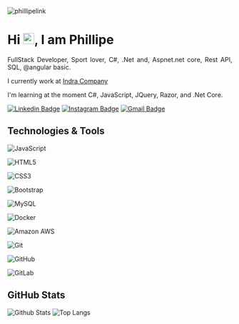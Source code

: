 <p align="left"><img src="https://komarev.com/ghpvc/?username=phillipelink" alt="phillipelink" /></p>


<h1 align = "justify"> Hi <img src="https://media.giphy.com/media/hvRJCLFzcasrR4ia7z/giphy.gif" width="25px">, I am Phillipe</h1>
<p align = "justify">FullStack Developer, Sport lover, C#, .Net and, Aspnet.net core, Rest API, SQL,  @angular basic.</p>

I currently work at [Indra Company](https://www.indracompany.com/pt-br/)

I'm learning at the moment C#, JavaScript, JQuery, Razor, and .Net Core.


[![Linkedin Badge](https://img.shields.io/badge/-phillipe-blue?style=flat-square&logo=Linkedin&logoColor=white&link=https://www.linkedin.com/in/phillipe-marinho-928a89a8/)](https://www.linkedin.com/in/phillipe-marinho-928a89a8/)
[![Instagram Badge](https://img.shields.io/badge/-phillipe-purple?style=flat-square&logo=instagram&logoColor=white&link=https://www.instagram.com/phillipe.pinheiro/)](https://www.instagram.com/phillipe.pinheiro/)
[![Gmail Badge](https://img.shields.io/badge/-phillipe.pinheiro@gmail.com-c14438?style=flat-square&logo=Gmail&logoColor=white&link=mailto:phillipe.pinheiro@gmail.com)](mailto:phillipe.pinheiro@gmail.com)

## Technologies & Tools

![JavaScript](https://img.shields.io/badge/-JavaScript-black?style=flat-square&logo=javascript)

![HTML5](https://img.shields.io/badge/-HTML5-E34F26?style=flat-square&logo=html5&logoColor=white)

![CSS3](https://img.shields.io/badge/-CSS3-1572B6?style=flat-square&logo=css3)

![Bootstrap](https://img.shields.io/badge/-Bootstrap-563D7C?style=flat-square&logo=bootstrap)

![MySQL](https://img.shields.io/badge/-MySQL-black?style=flat-square&logo=mysql)

![Docker](https://img.shields.io/badge/-Docker-black?style=flat-square&logo=docker)

![Amazon AWS](https://img.shields.io/badge/Amazon%20AWS-232F3E?style=flat-square&logo=amazon-aws)

![Git](https://img.shields.io/badge/-Git-black?style=flat-square&logo=git)

![GitHub](https://img.shields.io/badge/-GitHub-181717?style=flat-square&logo=github)

![GitLab](https://img.shields.io/badge/-GitLab-FCA121?style=flat-square&logo=gitlab)

## GitHub Stats

![Github Stats](https://github-readme-stats.vercel.app/api?username=phillipelink&show_icons=true&count_private=true&show_icons=true&include_all_commits=true)
![Top Langs](https://github-readme-stats.vercel.app/api/top-langs/?username=phillipelink&hide=TeX&layout=compact)


